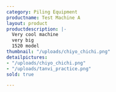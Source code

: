 ```yaml
---
category: Piling Equipment
productname: Test Machine A
layout: product
productdescription: |-
  Very cool machine
  very big
  1520 model
thumbnail: "/uploads/chiyo_chichi.png"
detailpictures:
- "/uploads/chiyo_chichi.png"
- "/uploads/tanvi_practice.png"
sold: true

---
```

